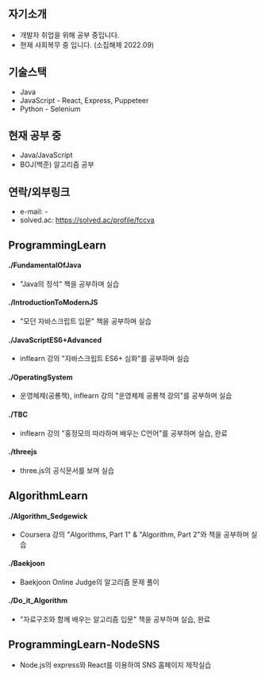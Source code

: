 ## 자기소개
- 개발자 취업을 위해 공부 중입니다.
- 현재 사회복무 중 입니다. (소집해제 2022.09)

## 기술스택
- Java
- JavaScript - React, Express, Puppeteer
- Python - Selenium

## 현재 공부 중
- Java/JavaScript
- BOJ(백준) 알고리즘 공부

## 연락/외부링크
- e-mail: -
- solved.ac: https://solved.ac/profile/fccva

## ProgrammingLearn
#### ./FundamentalOfJava
- "Java의 정석" 책을 공부하며 실습
#### ./IntroductionToModernJS
- "모던 자바스크립트 입문" 책을 공부하며 실습
#### ./JavaScriptES6+Advanced
- inflearn 강의 "자바스크립트 ES6+ 심화"를 공부하며 실습
#### ./OperatingSystem
- 운영체제(공룡책), inflearn 강의 "운영체제 공룡책 강의"를 공부하며 실습
#### ./TBC
- inflearn 강의 "홍정모의 따라하며 배우는 C언어"를 공부하며 실습, 완료
#### ./threejs
- three.js의 공식문서를 보며 실습

## AlgorithmLearn
#### ./Algorithm_Sedgewick
- Coursera 강의 "Algorithms, Part 1" & "Algorithm, Part 2"와 책을 공부하며 실습
#### ./Baekjoon
- Baekjoon Online Judge의 알고리즘 문제 풀이
#### ./Do_it_Algorithm
- "자료구조와 함께 배우는 알고리즘 입문" 책을 공부하며 실습, 완료

## ProgrammingLearn-NodeSNS
- Node.js의 express와 React를 이용하여 SNS 홈페이지 제작실습

<!--
**jhkim988/jhkim988** is a ✨ _special_ ✨ repository because its `README.md` (this file) appears on your GitHub profile.

Here are some ideas to get you started:

- 🔭 I’m currently working on ...
- 🌱 I’m currently learning ...
- 👯 I’m looking to collaborate on ...
- 🤔 I’m looking for help with ...
- 💬 Ask me about ...
- 📫 How to reach me: ...
- 😄 Pronouns: ...
- ⚡ Fun fact: ...
-->
